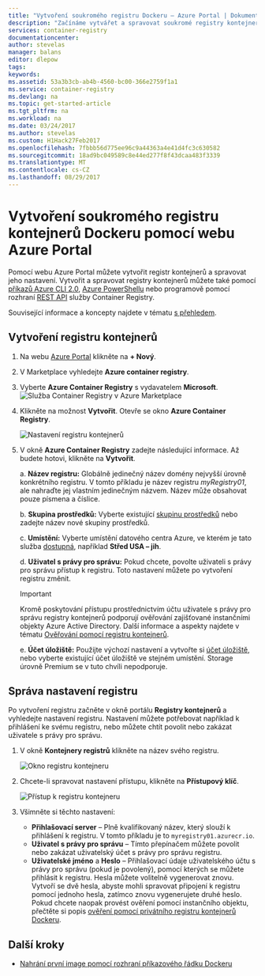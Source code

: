```yaml
---
title: "Vytvoření soukromého registru Dockeru – Azure Portal | Dokumentace Microsoftu"
description: "Začínáme vytvářet a spravovat soukromé registry kontejnerů Dockeru pomocí webu Azure Portal"
services: container-registry
documentationcenter: 
author: stevelas
manager: balans
editor: dlepow
tags: 
keywords: 
ms.assetid: 53a3b3cb-ab4b-4560-bc00-366e2759f1a1
ms.service: container-registry
ms.devlang: na
ms.topic: get-started-article
ms.tgt_pltfrm: na
ms.workload: na
ms.date: 03/24/2017
ms.author: stevelas
ms.custom: H1Hack27Feb2017
ms.openlocfilehash: 7fbbb56d775ee96c9a44363a4e41d4fc3c630582
ms.sourcegitcommit: 18ad9bc049589c8e44ed277f8f43dcaa483f3339
ms.translationtype: MT
ms.contentlocale: cs-CZ
ms.lasthandoff: 08/29/2017
---
```

# <a name="create-a-private-docker-container-registry-using-the-azure-portal"></a>Vytvoření soukromého registru kontejnerů Dockeru pomocí webu Azure Portal
Pomocí webu Azure Portal můžete vytvořit registr kontejnerů a spravovat jeho nastavení. Vytvořit a spravovat registry kontejnerů můžete také pomocí [příkazů Azure CLI 2.0](container-registry-get-started-azure-cli.md), [Azure PowerShellu](container-registry-get-started-powershell.md) nebo programově pomocí rozhraní [REST API](https://go.microsoft.com/fwlink/p/?linkid=834376) služby Container Registry.

Související informace a koncepty najdete v tématu [s přehledem](container-registry-intro.md).

## <a name="create-a-container-registry"></a>Vytvoření registru kontejnerů
1. Na webu [Azure Portal](https://portal.azure.com) klikněte na **+ Nový**.
2. V Marketplace vyhledejte **Azure container registry**.
3. Vyberte **Azure Container Registry** s vydavatelem **Microsoft**.
    ![Služba Container Registry v Azure Marketplace](./media/container-registry-get-started-portal/container-registry-marketplace.png)
4. Klikněte na možnost **Vytvořit**. Otevře se okno **Azure Container Registry**.

    ![Nastavení registru kontejnerů](./media/container-registry-get-started-portal/container-registry-settings.png)
5. V okně **Azure Container Registry** zadejte následující informace. Až budete hotovi, klikněte na **Vytvořit**.

    a. **Název registru:** Globálně jedinečný název domény nejvyšší úrovně konkrétního registru. V tomto příkladu je název registru *myRegistry01*, ale nahraďte jej vlastním jedinečným názvem. Název může obsahovat pouze písmena a číslice.

    b. **Skupina prostředků:** Vyberte existující [skupinu prostředků](../azure-resource-manager/resource-group-overview.md#resource-groups) nebo zadejte název nové skupiny prostředků.

    c. **Umístění:** Vyberte umístění datového centra Azure, ve kterém je tato služba [dostupná](https://azure.microsoft.com/regions/services/), například **Střed USA – jih**.

    d. **Uživatel s právy pro správu:** Pokud chcete, povolte uživateli s právy pro správu přístup k registru. Toto nastavení můžete po vytvoření registru změnit.

      > [!IMPORTANT]
      > Kromě poskytování přístupu prostřednictvím účtu uživatele s právy pro správu registry kontejnerů podporují ověřování zajišťované instančními objekty Azure Active Directory. Další informace a aspekty najdete v tématu [Ověřování pomocí registru kontejnerů](container-registry-authentication.md).
      >

    e. **Účet úložiště:** Použijte výchozí nastavení a vytvořte si [účet úložiště](../storage/common/storage-introduction.md), nebo vyberte existující účet úložiště ve stejném umístění. Storage úrovně Premium se v tuto chvíli nepodporuje.

## <a name="manage-registry-settings"></a>Správa nastavení registru
Po vytvoření registru začněte v okně portálu **Registry kontejnerů** a vyhledejte nastavení registru. Nastavení můžete potřebovat například k přihlášení ke svému registru, nebo můžete chtít povolit nebo zakázat uživatele s právy pro správu.

1. V okně **Kontejnery registrů** klikněte na název svého registru.

    ![Okno registru kontejneru](./media/container-registry-get-started-portal/container-registry-blade.png)
2. Chcete-li spravovat nastavení přístupu, klikněte na **Přístupový klíč**.

    ![Přístup k registru kontejneru](./media/container-registry-get-started-portal/container-registry-access.png)
3. Všimněte si těchto nastavení:

   * **Přihlašovací server** – Plně kvalifikovaný název, který slouží k přihlášení k registru. V tomto příkladu je to `myregistry01.azurecr.io`.
   * **Uživatel s právy pro správu** – Tímto přepínačem můžete povolit nebo zakázat uživatelský účet s právy pro správu registru.
   * **Uživatelské jméno** a **Heslo** – Přihlašovací údaje uživatelského účtu s právy pro správu (pokud je povolený), pomocí kterých se můžete přihlásit k registru. Hesla můžete volitelně vygenerovat znovu. Vytvoří se dvě hesla, abyste mohli spravovat připojení k registru pomocí jednoho hesla, zatímco znovu vygenerujete druhé heslo. Pokud chcete naopak provést ověření pomocí instančního objektu, přečtěte si popis [ověření pomocí privátního registru kontejnerů Dockeru](container-registry-authentication.md).

## <a name="next-steps"></a>Další kroky
* [Nahrání první image pomocí rozhraní příkazového řádku Dockeru](container-registry-get-started-docker-cli.md)
